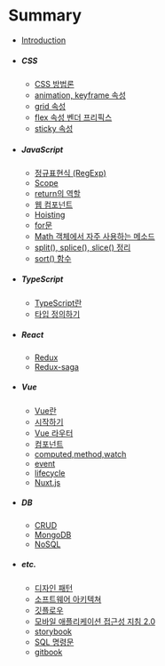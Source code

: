 # Summary

* [Introduction](README.md)
* ##### CSS
  
  * [CSS 방법론](posts/css/css_naming.md)
  * [animation, keyframe 속성](posts/css/css_animation.md)
  * [grid 속성](posts/css/grid.md)
  * [flex 속성 벤더 프리픽스](posts/css/css_flex_vendor_prefix.md)
  * [sticky 속성](posts/css/css_sticky.md)
* ##### JavaScript
  
  * [정규표현식 (RegExp)](posts/JavaScript/js-regex.md)
  * [Scope](posts/JavaScript/js-scope.md)
  * [return의 역할](posts/JavaScript/js-return.md)
  * [웹 컴포넌트](posts/JavaScript/js-web-component.md)
  * [Hoisting](posts/JavaScript/js-hoisting.md)
  * [for문](posts/JavaScript/js-for.md)
  * [Math 객체에서 자주 사용하는 메소드](posts/JavaScript/js-Math.md)
  * [split(), splice(), slice() 정리](posts/JavaScript/js-slice.md)
  * [sort() 함수](posts/JavaScript/js-sort.md)
* ##### TypeScript
  
  * [TypeScript란](posts/TypeScript/why_TypeScript.md)
  * [타입 정의하기](posts/TypeScript/02_Default_types.md)
* ##### React
  
  * [Redux](posts/React/rn-redux.md)
  * [Redux-saga](posts/React/rn-redux-saga.md)
* ##### Vue
  
  * [Vue란](posts/Vue/0-why-vue.md)
  * [시작하기](posts/Vue/1-create-vue.md)
  * [Vue 라우터](posts/Vue/2-vue-router.md)
  * [컴포넌트](posts/Vue/vue-component.md)
  * [computed,method,watch](posts/Vue/vue-computed-method-watch.md)
  * [event](posts/Vue/vue-event.md)
  * [lifecycle](posts/Vue/vue-lifecycle.md)
  * [Nuxt.js](posts/Vue/nuxt.md)
* ##### DB
  
  * [CRUD](posts/DB/CRUD.md)
  * [MongoDB](posts/DB/MongoDB.md)
  * [NoSQL](posts/DB/NoSQL.md)
* ##### etc.
  
  * [디자인 패턴](posts/etc/mvc-mvp-mvvm.md)
  * [소프트웨어 아키텍쳐](posts/etc/software_architecture.md)
  * [깃플로우](posts/etc/git-flow.md)
  * [모바일 애플리케이션 접근성 지침 2.0](posts/etc/app_accessibility.md)
  * [storybook](posts/etc/storybook.md)
  * [SQL 명령문](posts/etc/sql_commands.md)
  * [gitbook](posts/etc/GitBook.md)